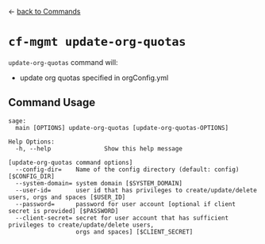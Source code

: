 &larr; [back to Commands](../README.md)

# `cf-mgmt update-org-quotas`

`update-org-quotas` command will:
- update org quotas specified in orgConfig.yml

## Command Usage

```
sage:
  main [OPTIONS] update-org-quotas [update-org-quotas-OPTIONS]

Help Options:
  -h, --help               Show this help message

[update-org-quotas command options]
  --config-dir=    Name of the config directory (default: config) [$CONFIG_DIR]
  --system-domain= system domain [$SYSTEM_DOMAIN]
  --user-id=       user id that has privileges to create/update/delete users, orgs and spaces [$USER_ID]
  --password=      password for user account [optional if client secret is provided] [$PASSWORD]
  --client-secret= secret for user account that has sufficient privileges to create/update/delete users,
                   orgs and spaces] [$CLIENT_SECRET]
```
